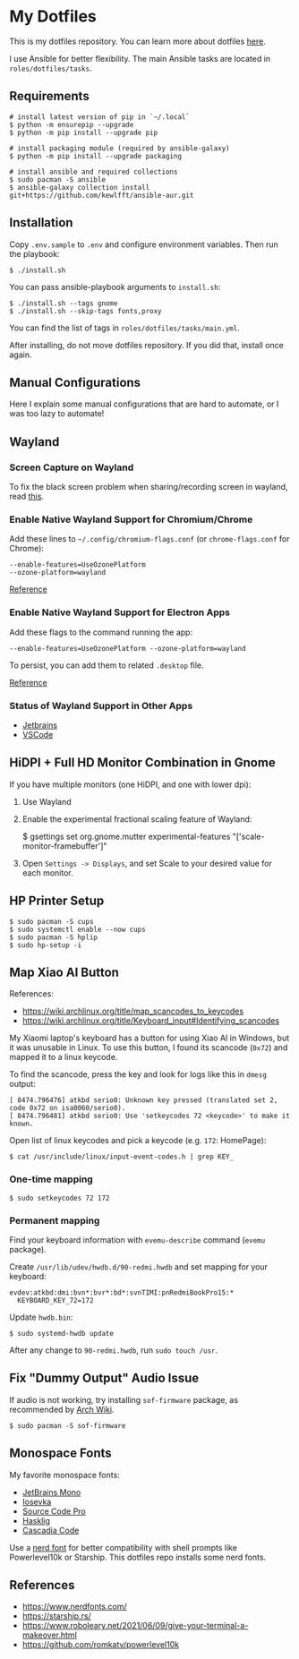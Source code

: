 # My Dotfiles

This is my dotfiles repository. You can learn more about dotfiles [here](https://dotfiles.github.io/).

I use Ansible for better flexibility. The main Ansible tasks are located in `roles/dotfiles/tasks`.

## Requirements

```shell
# install latest version of pip in `~/.local`
$ python -m ensurepip --upgrade
$ python -m pip install --upgrade pip

# install packaging module (required by ansible-galaxy)
$ python -m pip install --upgrade packaging

# install ansible and required collections
$ sudo pacman -S ansible
$ ansible-galaxy collection install git+https://github.com/kewlfft/ansible-aur.git
```

## Installation

Copy `.env.sample` to `.env` and configure environment variables. Then run the playbook:

```shell
$ ./install.sh
```

You can pass ansible-playbook arguments to `install.sh`:

```shell
$ ./install.sh --tags gnome
$ ./install.sh --skip-tags fonts,proxy
```

You can find the list of tags in `roles/dotfiles/tasks/main.yml`.

After installing, do not move dotfiles repository. If you did that, install once again.

## Manual Configurations

Here I explain some manual configurations that are hard to automate,
or I was too lazy to automate!

## Wayland

### Screen Capture on Wayland

To fix the black screen problem when sharing/recording screen in wayland,
read [this](https://wiki.archlinux.org/title/PipeWire#WebRTC_screen_sharing).

### Enable Native Wayland Support for Chromium/Chrome

Add these lines to `~/.config/chromium-flags.conf` (or `chrome-flags.conf` for Chrome):

    --enable-features=UseOzonePlatform
    --ozone-platform=wayland

[Reference](https://wiki.archlinux.org/title/chromium#Native_Wayland_support)

### Enable Native Wayland Support for Electron Apps

Add these flags to the command running the app:

    --enable-features=UseOzonePlatform --ozone-platform=wayland

To persist, you can add them to related `.desktop` file.

[Reference](https://www.reddit.com/r/linux/comments/lw7cvk/electron_12_has_just_been_released_with_wayland/)

### Status of Wayland Support in Other Apps

- [Jetbrains](https://youtrack.jetbrains.com/issue/JBR-3206)
- [VSCode](https://github.com/microsoft/vscode/issues/109176)

## HiDPI + Full HD Monitor Combination in Gnome

If you have multiple monitors (one HiDPI, and one with lower dpi):

1. Use Wayland
2. Enable the experimental fractional scaling feature of Wayland:

   $ gsettings set org.gnome.mutter experimental-features "['scale-monitor-framebuffer']"

3. Open `Settings -> Displays`, and set Scale to your desired value for each monitor.

## HP Printer Setup

```
$ sudo pacman -S cups
$ sudo systemctl enable --now cups
$ sudo pacman -S hplip
$ sudo hp-setup -i
```

## Map Xiao AI Button

References:

- https://wiki.archlinux.org/title/map_scancodes_to_keycodes
- https://wiki.archlinux.org/title/Keyboard_input#Identifying_scancodes

My Xiaomi laptop's keyboard has a button for using Xiao AI in Windows,
but it was unusable in Linux. To use this button,
I found its scancode (`0x72`) and mapped it to a linux keycode.

To find the scancode, press the key and look for logs like this in `dmesg` output:

```
[ 8474.796476] atkbd serio0: Unknown key pressed (translated set 2, code 0x72 on isa0060/serio0).
[ 8474.796481] atkbd serio0: Use 'setkeycodes 72 <keycode>' to make it known.
```

Open list of linux keycodes and pick a keycode (e.g. `172`: HomePage):

    $ cat /usr/include/linux/input-event-codes.h | grep KEY_

### One-time mapping

    $ sudo setkeycodes 72 172

### Permanent mapping

Find your keyboard information with `evemu-describe` command (`evemu` package).

Create `/usr/lib/udev/hwdb.d/90-redmi.hwdb` and set mapping for your keyboard:

```
evdev:atkbd:dmi:bvn*:bvr*:bd*:svnTIMI:pnRedmiBookPro15:*
  KEYBOARD_KEY_72=172
```

Update `hwdb.bin`:

    $ sudo systemd-hwdb update

After any change to `90-redmi.hwdb`, run `sudo touch /usr`.

## Fix "Dummy Output" Audio Issue

If audio is not working, try installing `sof-firmware` package,
as recommended by [Arch Wiki](https://wiki.archlinux.org/title/Advanced_Linux_Sound_Architecture#ALSA_firmware).

    $ sudo pacman -S sof-firmware

## Monospace Fonts

My favorite monospace fonts:

- [JetBrains Mono](https://www.jetbrains.com/lp/mono/)
- [Iosevka](https://typeof.net/Iosevka/)
- [Source Code Pro](http://adobe-fonts.github.io/source-code-pro/)
- [Hasklig](https://github.com/i-tu/Hasklig)
- [Cascadia Code](https://github.com/microsoft/cascadia-code)

Use a [nerd font](https://www.nerdfonts.com/) for better compatibility with shell prompts
like Powerlevel10k or Starship. This dotfiles repo installs some nerd fonts.

## References

- https://www.nerdfonts.com/
- https://starship.rs/
- https://www.roboleary.net/2021/06/09/give-your-terminal-a-makeover.html
- https://github.com/romkatv/powerlevel10k
